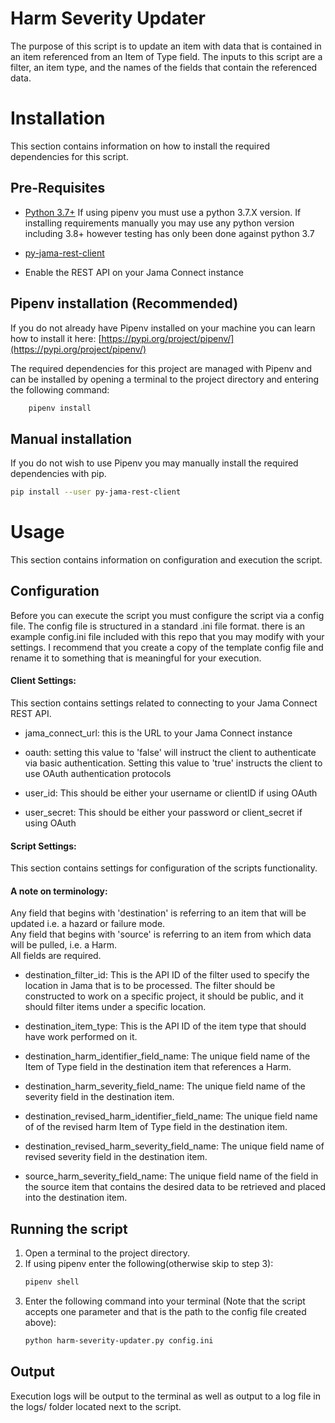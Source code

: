 # Harm Severity Updater
The purpose of this script is to update an item with data that is contained in an item referenced from an Item of Type 
field.  The inputs to this script are a filter, an item type, and the names of the fields that contain the referenced 
data.

# Installation
This section contains information on how to install the required dependencies for this script.

## Pre-Requisites
* [Python 3.7+](https://www.python.org/downloads/release/python-377/) If using pipenv you must use a python 3.7.X 
version.  If installing requirements manually you may use any python version including 3.8+ however testing has only
been done against python 3.7

* [py-jama-rest-client](https://pypi.org/project/py-jama-rest-client/)

* Enable the REST API on your Jama Connect instance

## Pipenv installation (Recommended)
If you do not already have Pipenv installed on your machine you can learn how to install it here: 
[https://pypi.org/project/pipenv/](https://pypi.org/project/pipenv/)

The required dependencies for this project are managed with Pipenv and can be installed by opening a terminal
to the project directory and entering the following command:
```bash
    pipenv install
```

## Manual installation
If you do not wish to use Pipenv you may manually install the required dependencies with pip.
```bash
pip install --user py-jama-rest-client
```

# Usage
This section contains information on configuration and execution the script.

## Configuration
Before you can execute the script you must configure the script via a config file.  The config file is
structured in a standard .ini file format. there is an example config.ini file included with this repo that you
may modify with your settings.  I recommend that you create a copy of the template config file and rename it to
something that is meaningful for your execution.

#### Client Settings:
This section contains settings related to connecting to your Jama Connect REST API.

* jama_connect_url: this is the URL to your Jama Connect instance

* oauth: setting this value to 'false' will instruct the client to authenticate via basic authentication.  Setting this 
value to 'true' instructs the client to use OAuth authentication protocols

* user_id: This should be either your username or clientID if using OAuth

* user_secret: This should be either your password or client_secret if using OAuth

#### Script Settings:
This section contains settings for configuration of the scripts functionality.

#### A note on terminology:
Any field that begins with 'destination' is referring to an item that will be updated i.e. a hazard or failure mode.  
Any field that begins with 'source' is referring to an item from which data will be pulled, i.e. a Harm.  
All fields are required.

* destination_filter_id: This is the API ID of the filter used to specify the location in Jama that is to be processed.
The filter should be constructed to work on a specific project, it should be public, and it should filter items under a 
specific location.

* destination_item_type: This is the API ID of the item type that should have work performed on it.

* destination_harm_identifier_field_name: The unique field name of the Item of Type field in the destination item that 
references a Harm.

* destination_harm_severity_field_name: The unique field name of the severity field in the destination item.

* destination_revised_harm_identifier_field_name: The unique field name of of the revised harm Item of Type field in the
destination item.

* destination_revised_harm_severity_field_name: The unique field name of revised severity field in the destination item.

* source_harm_severity_field_name: The unique field name of the field in the source item that contains the desired data
to be retrieved and placed into the destination item.

## Running the script

1) Open a terminal to the project directory.
2) If using pipenv enter the following(otherwise skip to step 3):
   ```bash
   pipenv shell 
   ``` 
3) Enter the following command into your terminal (Note that the script accepts one parameter and that is the path to
the config file created above):  
   ```bash 
   python harm-severity-updater.py config.ini
   ```

## Output
Execution logs will be output to the terminal as well as output to a log file in the logs/ folder located next to the 
script.